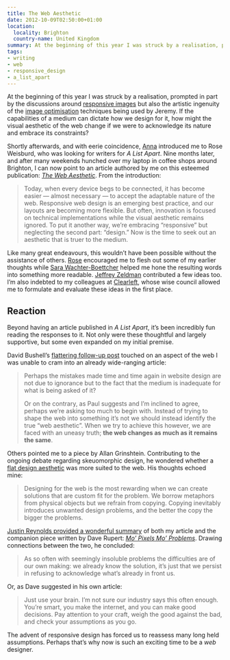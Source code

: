 ```yaml
---
title: The Web Aesthetic
date: 2012-10-09T02:50:00+01:00
location:
  locality: Brighton
  country-name: United Kingdom
summary: At the beginning of this year I was struck by a realisation, prompted in part by the discussions around responsive images but also the artistic ingenuity of the image optimisation techniques being used by Jeremy. How might the visual aesthetic of the web change if we were to acknowledge its nature and embrace its constraints?
tags:
- writing
- web
- responsive_design
- a_list_apart
---
```

At the beginning of this year I was struck by a realisation, prompted in part by the discussions around [responsive images][1] but also the artistic ingenuity of the [image optimisation][2] techniques being used by Jeremy. If the capabilities of a medium can dictate how we design for it, how might the visual aesthetic of the web change if we were to acknowledge its nature and embrace its constraints?

Shortly afterwards, and with eerie coincidence, [Anna][3] introduced me to Rose Weisburd, who was looking for writers for <cite>A List Apart</cite>. Nine months later, and after many weekends hunched over my laptop in coffee shops around Brighton, I can now point to an article authored by me on this esteemed publication: <cite>[The Web Aesthetic][4]</cite>. From the introduction:

> Today, when every device begs to be connected, it has become easier — almost necessary — to accept the adaptable nature of the web. Responsive web design is an emerging best practice, and our layouts are becoming more flexible. But often, innovation is focused on technical implementations while the visual aesthetic remains ignored. To put it another way, we’re embracing “responsive” but neglecting the second part: “design.” Now is the time to seek out an aesthetic that is truer to the medium.

Like many great endeavours, this wouldn’t have been possible without the assistance of others. [Rose][5] encouraged me to flesh out some of my earlier thoughts while [Sara Wachter-Boettcher][6] helped me hone the resulting words into something more readable. [Jeffrey Zeldman][7] contributed a few ideas too. I’m also indebted to my colleagues at [Clearleft][8], whose wise council allowed me to formulate and evaluate these ideas in the first place.

## Reaction

Beyond having an article published in <cite>A List Apart</cite>, it’s been incredibly fun reading the responses to it. Not only were these thoughtful and largely supportive, but some even expanded on my initial premise.

David Bushell’s [flattering follow-up post][9] touched on an aspect of the web I was unable to cram into an already wide-ranging article:

> Perhaps the mistakes made time and time again in website design are not due to ignorance but to the fact that the medium is inadequate for what is being asked of it?
>
> Or on the contrary, as Paul suggests and I’m inclined to agree, perhaps we’re asking too much to begin with. Instead of trying to shape the web into something it’s not we should instead identify the true “web aesthetic”. When we try to achieve this however, we are faced with an uneasy truth; **the web changes as much as it remains the same**.

Others pointed me to a piece by Allan Grinshtein. Contributing to the ongoing debate regarding skeuomorphic design, he wondered whether a [flat design aesthetic][10] was more suited to the web. His thoughts echoed mine:

> Designing for the web is the most rewarding when we can create solutions that are custom fit for the problem. We borrow metaphors from physical objects but we refrain from copying. Copying inevitably introduces unwanted design problems, and the better the copy the bigger the problems.

[Justin Reynolds provided a wonderful summary][11] of both my article and the companion piece written by Dave Rupert: <cite>[Mo’ Pixels Mo’ Problems][12]</cite>. Drawing connections between the two, he concluded:

> As so often with seemingly insoluble problems the difficulties are of our own making: we already know the solution, it’s just that we persist in refusing to acknowledge what’s already in front us.

Or, as Dave suggested in his own article:

> Just use your brain. I’m not sure our industry says this often enough. You’re smart, you make the internet, and you can make good decisions. Pay attention to your craft, weigh the good against the bad, and check your assumptions as you go.

The advent of responsive design has forced us to reassess many long held assumptions. Perhaps that’s why now is such an exciting time to be a *web* designer.

[1]: http://alistapart.com/articles/responsive-images-how-they-almost-worked-and-what-we-need/
[2]: https://adactio.com/journal/5439/
[3]: http://maban.co.uk/
[4]: http://alistapart.com/articles/the-web-aesthetic/
[5]: https://twitter.com/r_weisburd
[6]: http://sarawb.com/
[7]: http://zeldman.com/
[8]: https://clearleft.com/
[9]: http://dbushell.com/2012/09/25/what-is-the-medium/
[10]: http://layervault.tumblr.com/post/32267022219/flat-interface-design
[11]: http://lucentwebdesign.co.uk/index.php/blog/entry/responsive_images_the_simplest_solutions_are_the_best_solutions
[12]: http://alistapart.com/articles/mo-pixels-mo-problems/
